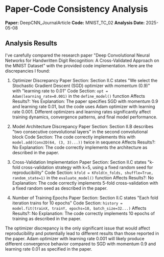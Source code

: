 # Paper-Code Consistency Analysis

**Paper:** DeepCNN_JournalArticle
**Code:** MNIST_TC_02
**Analysis Date:** 2025-05-08

## Analysis Results

I've carefully compared the research paper "Deep Convolutional Neural Networks for Handwritten Digit Recognition: A Cross-Validated Approach on the MNIST Dataset" with the provided code implementation. Here are the discrepancies I found:

1. Optimizer Discrepancy
Paper Section: Section II.C states "We select the Stochastic Gradient Descent (SGD) optimizer with momentum (0.9)" with "learning rate to 0.01"
Code Section: `opt = Adam(learning_rate=0.001)` in the `define_model()` function
Affects Results?: Yes
Explanation: The paper specifies SGD with momentum 0.9 and learning rate 0.01, but the code uses Adam optimizer with learning rate 0.001. Different optimizers and learning rates significantly affect training dynamics, convergence patterns, and final model performance.

2. Model Architecture Discrepancy
Paper Section: Section II.B describes "two consecutive convolutional layers" in the second convolutional block
Code Section: The code correctly implements this with `model.add(Conv2D(64, (3, 3)...))` twice in sequence
Affects Results?: No
Explanation: The code correctly implements the architecture as described in the paper.

3. Cross-Validation Implementation
Paper Section: Section II.C states "k-fold cross-validation strategy with k=5, using a fixed random seed for reproducibility"
Code Section: `kfold = KFold(n_folds, shuffle=True, random_state=1)` in the `evaluate_model()` function
Affects Results?: No
Explanation: The code correctly implements 5-fold cross-validation with a fixed random seed as described in the paper.

4. Number of Training Epochs
Paper Section: Section II.C states "Each fold iteration trains for 10 epochs"
Code Section: `history = model.fit(trainX, trainY, epochs=10, batch_size=32...)`
Affects Results?: No
Explanation: The code correctly implements 10 epochs of training as described in the paper.

The optimizer discrepancy is the only significant issue that would affect reproducibility and potentially lead to different results than those reported in the paper. Adam optimizer with learning rate 0.001 will likely produce different convergence behavior compared to SGD with momentum 0.9 and learning rate 0.01 as specified in the paper.